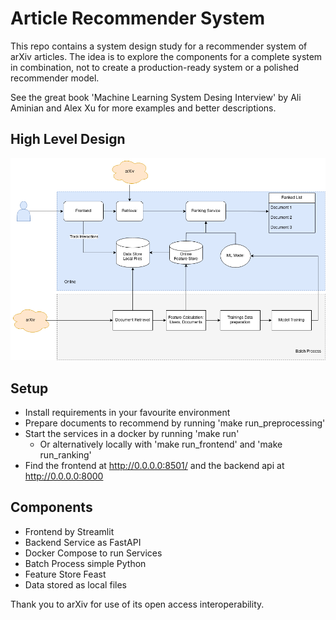 # Article Recommender System

This repo contains a system design study for a recommender system of arXiv articles. 
The idea is to explore the components for a complete system in combination, not to create a production-ready system
or a polished recommender model.

See the great book 'Machine Learning System Desing Interview' by Ali Aminian and Alex Xu 
for more examples and better descriptions.  

## High Level Design
![image info](high_level.png)

## Setup 
- Install requirements in your favourite environment
- Prepare documents to recommend by running 'make run_preprocessing'
- Start the services in a docker by running 'make run'
  - Or alternatively locally with 'make run_frontend' and 'make run_ranking'
- Find the frontend at http://0.0.0.0:8501/ and the backend api at  http://0.0.0.0:8000

## Components
- Frontend by Streamlit
- Backend Service as FastAPI
- Docker Compose to run Services
- Batch Process simple Python
- Feature Store Feast
- Data stored as local files

Thank you to arXiv for use of its open access interoperability.
